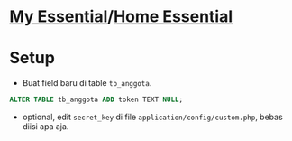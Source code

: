 # [My Essential](https://my.l-essential.com)/[Home Essential](https://home.l-essential.com)

# Setup
- Buat field baru di table `tb_anggota`.
```sql
ALTER TABLE tb_anggota ADD token TEXT NULL;
```
- optional, edit `secret_key` di file `application/config/custom.php`, bebas diisi apa aja.